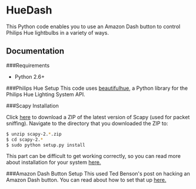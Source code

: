 # HueDash

This Python code enables you to use an Amazon Dash button to control Philips Hue lightbulbs in a variety of ways.

Documentation
-------------

###Requirements

- Python 2.6+

###Philips Hue Setup
This code uses [beautifulhue](https://github.com/allanbunch/beautifulhue), a Python library for the Philips Hue Lighting System API. 

###Scapy Installation

Click [here](http://www.secdev.org/projects/scapy/) to download a ZIP of the latest version of Scapy (used for packet sniffing). Navigate to the directory that you downloaded the ZIP to:

```bash
$ unzip scapy-2.*.zip
$ cd scapy-2.*
$ sudo python setup.py install
```
This part can be difficult to get working correctly, so you can read more about installation for your system [here.](http://www.secdev.org/projects/scapy/doc/installation.html)

###Amazon Dash Button Setup
This used Ted Benson's post on hacking an Amazon Dash button. You can read about how to set that up [here.](https://medium.com/@edwardbenson/how-i-hacked-amazon-s-5-wifi-button-to-track-baby-data-794214b0bdd8#.21lisrb4k)
